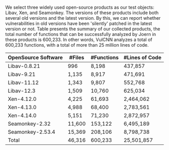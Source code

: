 We select three widely used open-source products as our test objects: Libav, Xen, and Seamonkey.
The versions of these products include both several old versions and the latest version.
By this, we can report whether vulnerabilities in old versions have been 'silently' patched in the latest version or not.
Table presents the summary of our collected products, the total number of functions that can be successfully analyzed by Joern in these products is 600,233. In other words, VulCNN analyzes a total of 600,233 functions, with a total of more than 25 million lines of code.

| OpenSource Software | #Files  | #Functions | #Lines of Code |
|---------------------|---------|------------|----------------|
| Libav-0.8.21        | 996     | 8,198      | 437,857        |
| Libav-9.21          | 1,135   | 8,917      | 471,691        |
| Libav-11.12         | 1,343   | 9,807      | 552,768        |
| Libav-12.3          | 1,509   | 10,760     | 625,034        |
| Xen-4.12.0          | 4,225   | 61,693     | 2,464,062      |
| Xen-4.13.0          | 4,988   | 68,400     | 2,783,561      |
| Xen-4.14.0          | 5,151   | 71,230     | 2,872,957      |
| Seamonkey-2.32      | 11,600  | 153,122    | 6,495,189      |
| Seamonkey-2.53.4    | 15,369  | 208,106    | 8,798,738      |
| Total               | 46,316  | 600,233    | 25,501,857     |
